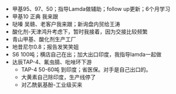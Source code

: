 - 甲基95、97、50；指导Lamda做辅助；follow up更新；6个月学习
- 甲基10 正典 我来跟
- 哒嗪 吴赣、老客户我来跟；新询盘内贸给王涛
- 酸化剂-天津鸿升考虑下，暂时我接着，因为交接比较频繁
- 青山甲基、酸化剂生产工厂
- 地昔尼尔0.8；报告发笑笑姐
- S6 100吨；横店自己在出；加大出口印度，我指导lamda一起做
- 达辰TAP-4、氟虫腈、吡唑环下游
	- TAP-4 50-60吨 到印度；省医保。对手是自己出口的。
	- 大黄素自己除印度，生产线停了
	- 对乙酰氨基酚-工业级买来